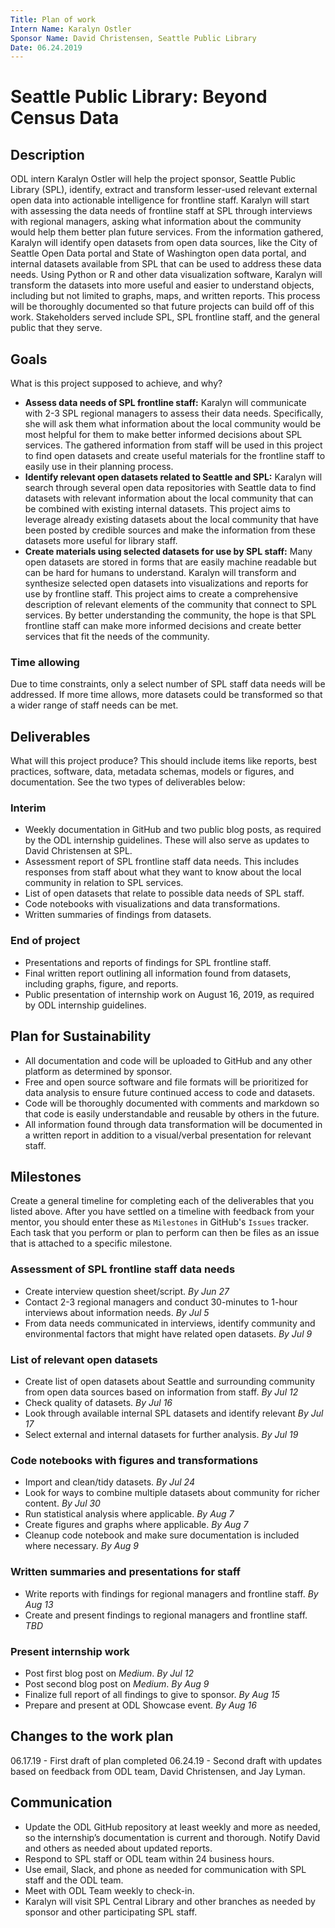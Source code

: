 ```yaml
---
Title: Plan of work
Intern Name: Karalyn Ostler
Sponsor Name: David Christensen, Seattle Public Library
Date: 06.24.2019
---
```


# Seattle Public Library: Beyond Census Data

## Description  
ODL intern Karalyn Ostler will help the project sponsor, Seattle Public Library (SPL), identify, extract and transform lesser-used relevant external open data into actionable intelligence for frontline staff. Karalyn will start with assessing the data needs of frontline staff at SPL through interviews with regional managers, asking what information about the community would help them better plan future services. From the information gathered, Karalyn will identify open datasets from open data sources, like the City of Seattle Open Data portal and State of Washington open data portal, and internal datasets available from SPL that can be used to address these data needs. Using Python or R and other data visualization software, Karalyn will transform the datasets into more useful and easier to understand objects, including but not limited to graphs, maps, and written reports. This process will be thoroughly documented so that future projects can build off of this work. Stakeholders served include SPL, SPL frontline staff, and the general public that they serve.


## Goals     
What is this project supposed to achieve, and why?

- **Assess data needs of SPL frontline staff:** Karalyn will communicate with 2-3 SPL regional managers to assess their data needs. Specifically, she will ask them what information about the local community would be most helpful for them to make better informed decisions about SPL services. The gathered information from staff will be used in this project to find open datasets and create useful materials for the frontline staff to easily use in their planning process.
- **Identify relevant open datasets related to Seattle and SPL:** Karalyn will search through several open data repositories with Seattle data to find datasets with relevant information about the local community that can be combined with existing internal datasets. This project aims to leverage already existing datasets about the local community that have been posted by credible sources and make the information from these datasets more useful for library staff.
- **Create materials using selected datasets for use by SPL staff:** Many open datasets are stored in forms that are easily machine readable but can be hard for humans to understand. Karalyn will transform and synthesize selected open datasets into visualizations and reports for use by frontline staff. This project aims to create a comprehensive description of relevant elements of the community that connect to SPL services. By better understanding the community, the hope is that SPL frontline staff can make more informed decisions and create better services that fit the needs of the community.

<!-- ### Out of scope 
Optional section, but nice to have when out of scope work starts to creep in...  -->

### Time allowing
Due to time constraints, only a select number of SPL staff data needs will be addressed. If more time allows, more datasets could be transformed so that a wider range of staff needs can be met.

## Deliverables    
What will this project produce? This should include items like reports, best practices, software, data, metadata schemas, models or figures, and documentation. See the two types of deliverables below: 

### Interim     
- Weekly documentation in GitHub and two public blog posts, as required by the ODL internship guidelines. These will also serve as updates to David Christensen at SPL.
- Assessment report of SPL frontline staff data needs. This includes responses from staff about what they want to know about the local community in relation to SPL services.
- List of open datasets that relate to possible data needs of SPL staff.
- Code notebooks with visualizations and data transformations.
- Written summaries of findings from datasets.

### End of project
- Presentations and reports of findings for SPL frontline staff.
- Final written report outlining all information found from datasets, including graphs, figure, and reports.
- Public presentation of internship work on August 16, 2019, as required by ODL internship guidelines.


## Plan for Sustainability       
- All documentation and code will be uploaded to GitHub and any other platform as determined by sponsor.
- Free and open source software and file formats will be prioritized for data analysis to ensure future continued access to code and datasets.
- Code will be thoroughly documented with comments and markdown so that code is easily understandable and reusable by others in the future.
- All information found through data transformation will be documented in a written report in addition to a visual/verbal presentation for relevant staff.

## Milestones    
Create a general timeline for completing each of the deliverables that you listed above. After you have settled on a timeline with feedback from your mentor, you should enter these as `Milestones` in GitHub's `Issues` tracker. Each task that you perform or plan to perform can then be files as an issue that is attached to a specific milestone.

### Assessment of SPL frontline staff data needs
- Create interview question sheet/script. *By Jun 27*
- Contact 2-3 regional managers and conduct 30-minutes to 1-hour interviews about information needs. *By Jul 5*
- From data needs communicated in interviews, identify community and environmental factors that might have related open datasets. *By Jul 9* 
### List of relevant open datasets
- Create list of open datasets about Seattle and surrounding community from open data sources based on information from staff. *By Jul 12*
- Check quality of datasets. *By Jul 16*
- Look through available internal SPL datasets and identify relevant  *By Jul 17*
- Select external and internal datasets for further analysis. *By Jul 19*
### Code notebooks with figures and transformations
- Import and clean/tidy datasets. *By Jul 24*
- Look for ways to combine multiple datasets about community for richer content. *By Jul 30*
- Run statistical analysis where applicable. *By Aug 7*
- Create figures and graphs where applicable. *By Aug 7*
- Cleanup code notebook and make sure documentation is included where necessary. *By Aug 9*
### Written summaries and presentations for staff
- Write reports with findings for regional managers and frontline staff. *By Aug 13*
- Create and present findings to regional managers and frontline staff. *TBD*
### Present internship work
- Post first blog post on *Medium*. *By Jul 12*
- Post second blog post on *Medium*. *By Aug 9*
- Finalize full report of all findings to give to sponsor. *By Aug 15*
- Prepare and present at ODL Showcase event. *By Aug 16*

## Changes to the work plan
06.17.19 - First draft of plan completed
06.24.19 - Second draft with updates based on feedback from ODL team, David Christensen, and Jay Lyman.

## Communication
- Update the ODL GitHub repository at least weekly and more as needed, so the internship’s documentation is current and thorough. Notify David and others as needed about updated reports.
- Respond to SPL staff or ODL team within 24 business hours.
- Use email, Slack, and phone as needed for communication with SPL staff and the ODL team.
- Meet with ODL Team weekly to check-in.
- Karalyn will visit SPL Central Library and other branches as needed by sponsor and other participating SPL staff.

